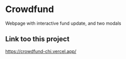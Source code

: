 # Crowdfund

Webpage with interactive fund update, and two modals

## Link too this project

https://crowdfund-chi.vercel.app/
